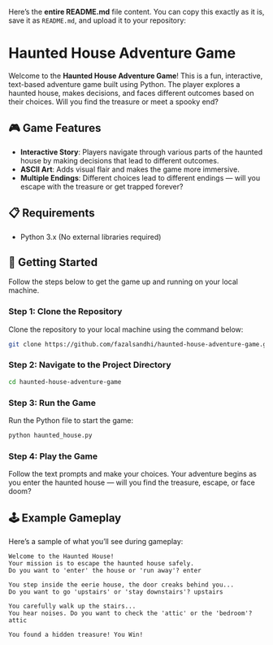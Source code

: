 Here’s the **entire README.md** file content. You can copy this exactly as it is, save it as `README.md`, and upload it to your repository:


# Haunted House Adventure Game

Welcome to the **Haunted House Adventure Game**! This is a fun, interactive, text-based adventure game built using Python. The player explores a haunted house, makes decisions, and faces different outcomes based on their choices. Will you find the treasure or meet a spooky end?

## 🎮 Game Features

- **Interactive Story**: Players navigate through various parts of the haunted house by making decisions that lead to different outcomes.
- **ASCII Art**: Adds visual flair and makes the game more immersive.
- **Multiple Endings**: Different choices lead to different endings — will you escape with the treasure or get trapped forever?
  
## 📋 Requirements

- Python 3.x (No external libraries required)

## 🚀 Getting Started

Follow the steps below to get the game up and running on your local machine.

### Step 1: Clone the Repository

Clone the repository to your local machine using the command below:

```bash
git clone https://github.com/fazalsandhi/haunted-house-adventure-game.git
```

### Step 2: Navigate to the Project Directory

```bash
cd haunted-house-adventure-game
```

### Step 3: Run the Game

Run the Python file to start the game:

```bash
python haunted_house.py
```

### Step 4: Play the Game

Follow the text prompts and make your choices. Your adventure begins as you enter the haunted house — will you find the treasure, escape, or face doom?

## 🕹️ Example Gameplay

Here’s a sample of what you’ll see during gameplay:

```
Welcome to the Haunted House!
Your mission is to escape the haunted house safely.
Do you want to 'enter' the house or 'run away'? enter

You step inside the eerie house, the door creaks behind you...
Do you want to go 'upstairs' or 'stay downstairs'? upstairs

You carefully walk up the stairs...
You hear noises. Do you want to check the 'attic' or the 'bedroom'? attic

You found a hidden treasure! You Win!
```
